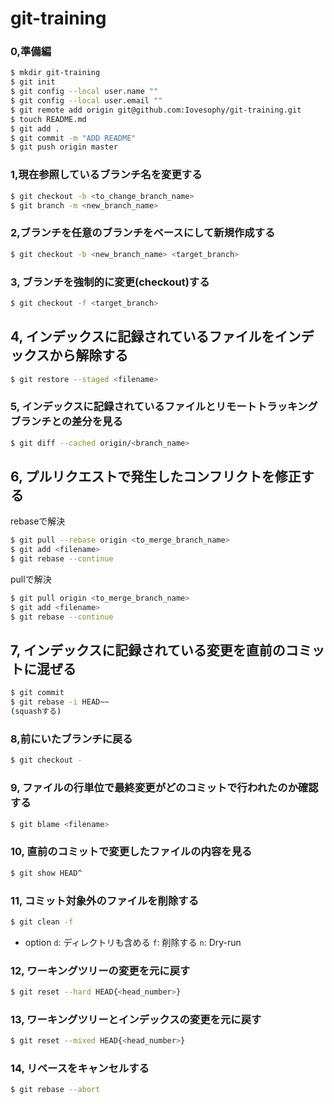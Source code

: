 # git-training

### 0,準備編

```bash
$ mkdir git-training
$ git init
$ git config --local user.name ""
$ git config --local user.email ""
$ git remote add origin git@github.com:Iovesophy/git-training.git
$ touch README.md
$ git add .
$ git commit -m "ADD README"
$ git push origin master
```

### 1,現在参照しているブランチ名を変更する
```bash
$ git checkout -b <to_change_branch_name>
$ git branch -m <new_branch_name>
```

### 2,ブランチを任意のブランチをベースにして新規作成する

```bash
$ git checkout -b <new_branch_name> <target_branch>
```

### 3, ブランチを強制的に変更(checkout)する

```bash
$ git checkout -f <target_branch>
```

## 4, インデックスに記録されているファイルをインデックスから解除する

```bash
$ git restore --staged <filename>
```

### 5, インデックスに記録されているファイルとリモートトラッキングブランチとの差分を見る

```bash
$ git diff --cached origin/<branch_name>
```

## 6, プルリクエストで発生したコンフリクトを修正する

rebaseで解決
```bash
$ git pull --rebase origin <to_merge_branch_name>
$ git add <filename>
$ git rebase --continue
```

pullで解決
```bash
$ git pull origin <to_merge_branch_name>
$ git add <filename>
$ git rebase --continue
```

## 7, インデックスに記録されている変更を直前のコミットに混ぜる

```bash
$ git commit
$ git rebase -i HEAD~~
(squashする)
```

### 8,前にいたブランチに戻る

```bash
$ git checkout -
```

### 9, ファイルの行単位で最終変更がどのコミットで行われたのか確認する

```bash
$ git blame <filename>
```

### 10, 直前のコミットで変更したファイルの内容を見る

```bash
$ git show HEAD^
```

### 11, コミット対象外のファイルを削除する
 
```bash
$ git clean -f
```

- option
 `d`: ディレクトリも含める
 `f`: 削除する
 `n`: Dry-run

### 12, ワーキングツリーの変更を元に戻す

```bash
$ git reset --hard HEAD{<head_number>}
```

### 13, ワーキングツリーとインデックスの変更を元に戻す

```bash
$ git reset --mixed HEAD{<head_number>}
```

### 14, リベースをキャンセルする

```bash
$ git rebase --abort
```

